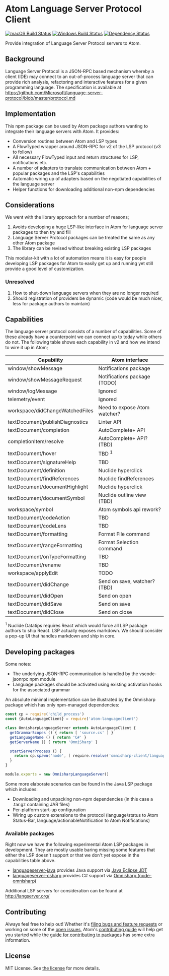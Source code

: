 # Atom Language Server Protocol Client
[![macOS Build Status](https://travis-ci.org/atom/atom-languageclient.svg?branch=master)](https://travis-ci.org/atom/atom-languageclient) [![Windows Build Status](https://ci.appveyor.com/api/projects/status/xibqpw9h3lya87xs/branch/master?svg=true
)](https://ci.appveyor.com/project/Atom/atom-languageclient/branch/master) [![Dependency Status](https://david-dm.org/atom/atom-languageclient.svg)](https://david-dm.org/atom/atom-languageclient)

Provide integration of Language Server Protocol servers to Atom.

## Background

Language Server Protocol is a JSON-RPC based mechanism whereby a client (IDE) may connect to an out-of-process language server that can provide rich analysis, refactoring and interactive features for a given programming language.  The specification is available at https://github.com/Microsoft/language-server-protocol/blob/master/protocol.md

## Implementation

This npm package can be used by Atom package authors wanting to integrate their language servers with Atom. It provides:

* Conversion routines between Atom and LSP types
* A FlowTyped wrapper around JSON-RPC for v2 of the LSP protocol (v3 to follow)
* All necessary FlowTyped input and return structures for LSP, notifications etc.
* A number of adapters to translate communication between Atom + popular packages and the LSP's capabilities
* Automatic wiring up of adapters based on the negotiated capabilities of the language server
* Helper functions for downloading additional non-npm dependencies

## Considerations

We went with the library approach for a number of reasons;

1. Avoids developing a huge LSP-like interface in Atom for language server packages to then try and fill
2. Language Server Protocol packages can be treated the same as any other Atom package
3. The library can be revised without breaking existing LSP packages

This modular-kit with a lot of automation means it is easy for people developing LSP packages for Atom to easily get up and running yet still provide a good level of customization.

### Unresolved

1. How to shut-down language servers when they are no longer required
2. Should registration of providers be dynamic (code would be much nicer, less for package authors to maintain)

## Capabilities

The language server protocol consists of a number of capabilities. Some of these already have a counterpoint we can connect up to today while others do not.  The following table shows each capability in v2 and how we intend to wire it up in Atom;

| Capability                      | Atom interface                |
|---------------------------------|-------------------------------|
| window/showMessage              | Notifications package         |
| window/showMessageRequest       | Notifications package (TODO)  |
| window/logMessage               | Ignored                       |
| telemetry/event                 | Ignored                       |
| workspace/didChangeWatchedFiles | Need to expose Atom watcher?  |
| textDocument/publishDiagnostics | Linter API                    |
| textDocument/completion         | AutoComplete+ API             |
| completionItem/resolve          | AutoComplete+ API? (TBD)      |
| textDocument/hover              | TBD <sup>1</sup>              |
| textDocument/signatureHelp      | TBD                           |
| textDocument/definition         | Nuclide hyperclick            |
| textDocument/findReferences     | Nuclide findReferences        |
| textDocument/documentHighlight  | Nuclide hyperclick            |
| textDocument/documentSymbol     | Nuclide outline view (TBD)    |
| workspace/symbol                | Atom symbols api rework?      |
| textDocument/codeAction         | TBD                           |
| textDocument/codeLens           | TBD                           |
| textDocument/formatting         | Format File command           |
| textDocument/rangeFormatting    | Format Selection command      |
| textDocument/onTypeFormatting   | TBD                           |
| textDocument/rename             | TBD                           |
| workspace/applyEdit             | TODO                          |
| textDocument/didChange          | Send on save, watcher? (TBD)  |
| textDocument/didOpen            | Send on open                  |
| textDocument/didSave            | Send on save                  |
| textDocument/didClose           | Send on close                 |

<sup>1</sup> Nuclide Datatips requires React which would force all LSP package authors to ship React. LSP actually exposes markdown. We should consider a pop-up UI that handles markdown and ship in core.

## Developing packages

Some notes:

* The underlying JSON-RPC communication is handled by the vscode-jsonrpc npm module
* Language packages should be activated using existing activation hooks for the associated grammar

An absolute minimal implementation can be illustrated by the Omnisharp package which has only npm-managed dependencies:

```javascript
const cp = require('child_process')
const {AutoLanguageClient} = require('atom-languageclient')

class OmnisharpLanguageServer extends AutoLanguageClient {
  getGrammarScopes () { return [ 'source.cs' ] }
  getLanguageName () { return 'C#' }
  getServerName () { return 'OmniSharp' }

  startServerProcess () {
    return cp.spawn('node', [ require.resolve('omnisharp-client/languageserver/server') ])
  }
}

module.exports = new OmnisharpLanguageServer()
```

Some more elaborate scenarios can be found in the Java LSP package which includes:

* Downloading and unpacking non-npm dependencies (in this case a .tar.gz containing JAR files)
* Per-platform start-up configuration
* Wiring up custom extensions to the protocol (language/status to Atom Status-Bar, language/actionableNotification to Atom Notifications)

### Available packages

Right now we have the following experimental Atom LSP packages in development. They are mostly usable baring missing some features that either the LSP doesn't support or that we don't yet expose in the capabilities table above.

* [languageserver-java](https://github.com/atom/languageserver-java) provides Java support via [Java Eclipse JDT](https://github.com/eclipse/eclipse.jdt.ls)
* [languageserver-csharp](https://github.com/atom/languageserver-csharp) provides C# support via [Omnisharp (node-omnisharp)](https://github.com/OmniSharp/omnisharp-node-client)

Additional LSP servers for consideration can be found at http://langserver.org/

## Contributing
Always feel free to help out!  Whether it's [filing bugs and feature requests](https://github.com/atom/atom-languageclient/issues/new) or working on some of the [open issues](https://github.com/atom/atom-languageclient/issues), Atom's [contributing guide](https://github.com/atom/atom/blob/master/CONTRIBUTING.md) will help get you started while the [guide for contributing to packages](https://github.com/atom/atom/blob/master/docs/contributing-to-packages.md) has some extra information.

## License
MIT License.  See [the license](LICENSE.md) for more details.
